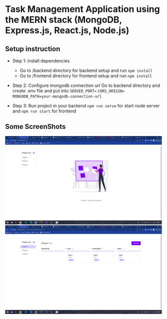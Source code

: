 # Task Management Application using the MERN stack (MongoDB, Express.js, React.js, Node.js)



## Setup instruction

- Step 1: install dependencies
  - Go to /backend directory for backend setup and run `npm install`
  - Go to /frontend directory for frontend setup and run `npm install`


- Step 2: Configure mongodb connection url
Go to backend directory and create .env file 
and put into 
`SERVER_PORT=`
`CORS_ORIGIN=`
`MONGODB_PATH=your-mongodb-connection-url`



- Step 3: Run project
in your backend `npm run serve` for start node server and `npm run start` for frontend

## Some ScreenShots

<img src="./Images/SS2.png">
<img src="./Images/SS1.png">

